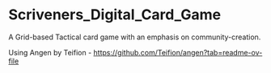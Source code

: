 # Scriveners_Digital_Card_Game
A Grid-based Tactical card game with an emphasis on community-creation.


Using Angen by Teifion - https://github.com/Teifion/angen?tab=readme-ov-file
